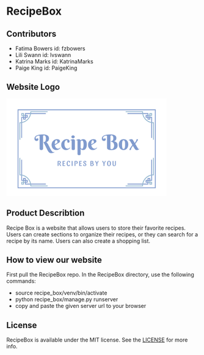 # RecipeBox

## Contributors
- Fatima Bowers id: fzbowers
- Lili Swann id: lvswann
- Katrina Marks id: KatrinaMarks
- Paige King id: PaigeKing

## Website Logo
![](WebsiteLogo.png)

## Product Describtion
Recipe Box is a website that allows users to store their favorite recipes.
Users can create sections to organize their recipes, or they can search
for a recipe by its name. Users can also create a shopping list.

## How to view our website
First pull the RecipeBox repo. In the RecipeBox directory, use the following commands:
- source recipe_box/venv/bin/activate
- python recipe_box/manage.py runserver
- copy and paste the given server url to your browser



## License
RecipeBox is available under the MIT license. See the [LICENSE](https://github.com/utk-cs340-fall22/RecipeBox/blob/main/LICENSE) for more info.




[def]: WebsiteLogo.png
